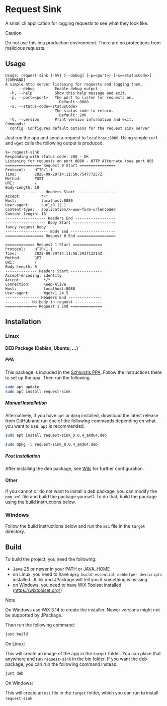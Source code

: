 # Request Sink

A small cli application for logging requests to see what they look like.

> [!CAUTION]
> Do not use this in a production environment. There are no protections from malicious requests.

## Usage

```
Usage: request-sink [-hV] [--debug] [-p=<port>] [-s=<statusCode>] [COMMAND]
A simple http server listening for requests and logging them.
      --debug         Enable debug output
  -h, --help          Show this help message and exit.
  -p, --port=<port>   The port to listen for requests on.
                        Default: 8080
  -s, --status-code=<statusCode>
                      The status code to return.
                        Default: 200
  -V, --version       Print version information and exit.
Commands:
  config  Configures default options for the request sink server
```

Just run the app and send a request to `localhost:8080`.
Using simple `curl` and `wget` calls the following output is produced.

```
$» request-sink        
Responding with status code: 200 - OK
Listening for requests on port 8080 - HTTP Alternate (see port 80)
================ Request 0 Start ================
Protocol:    HTTP/1.1
Time:        2025-09-29T14:11:50.754777257Z
Method:      POST
URI:         /
Body-Length: 18
----------------- Headers Start -----------------
Accept:         */*
Host:           localhost:8080
User-agent:     curl/8.12.1
Content-type:   application/x-www-form-urlencoded
Content-length: 18
------------------ Headers End ------------------
------------------ Body Start -------------------
fancy request body
------------------- Body End --------------------
================= Request 0 End =================

============= Request 1 Start =============
Protocol:    HTTP/1.1
Time:        2025-09-29T14:11:56.293713214Z
Method:      GET
URI:         /
Body-Length: 0
-------------- Headers Start --------------
Accept-encoding: identity
Accept:          */*
Connection:      Keep-Alive
Host:            localhost:8080
User-agent:      Wget/1.24.5
--------------- Headers End ---------------
----------- No body in request ------------
============== Request 1 End ==============
```

## Installation

### Linux

#### DEB Package (Debian, Ubuntu, ...)

##### PPA

This package is included in the [Schlunzis PPA](https://github.com/schlunzis/ppa).
Follow the instructions there to set up the ppa. Then run the following.

```bash
sudo apt update
sudo apt install request-sink
```

##### Manual Installation

Alternatively, if you have `apt` or `dpkg` installed, download the latest release from GitHub and run one of the
following commands depending on what you want to use. `apt` is recommended.

```bash
sudo apt install request-sink_0.0.4_amd64.deb
```

```bash
sudo dpkg -i request-sink_0.0.4_amd64.deb
```

##### Post Installation

After installing the deb package, see [Wiki](https://github.com/Til7701/request-sink/wiki/Post-Installation) for further
configuration.

#### Other

If you cannot or do not want to install a deb package, you can modify the `pom.xml` file and build the package yourself.
To do that, build the package using the build instructions below.

### Windows

Follow the build instructions below and run the `msi` file in the `target` directory.

## Build

To build the project, you need the following:

- Java 25 or newer in your PATH or JAVA_HOME
- on Linux, you need to have `dpkg build-essential debhelper devscripts` installed. JLink and JPackage will tell you if
  something is missing.
- on Windows, you need to have WiX Toolset installed (https://wixtoolset.org/)

> [!NOTE]
> On Windows use WiX 3.14 to create the installer. Newer versions might not be supported by JPackage.

Then run the following command:

```bash
just build
```

On Linux:

This will create an image of the app in the `target` folder. You can place that anywhere and run `request-sink` in the
bin folder.
If you want the deb package, you can run the following command instead:

```bash
just deb
```

On Windows:

This will create an `msi` file in the `target` folder, which you can run to install `request-sink`.
